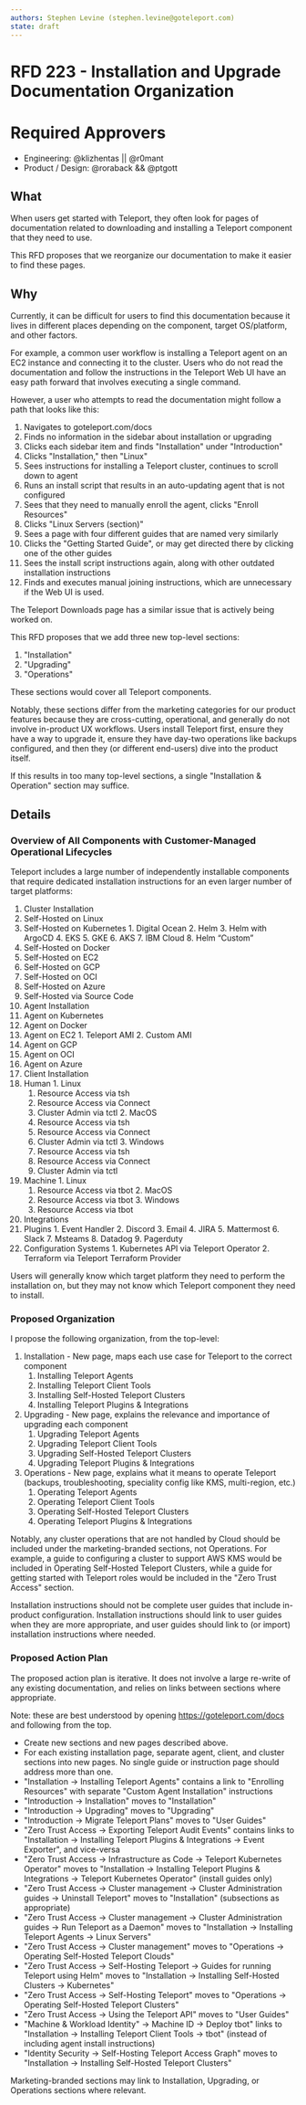 ```yaml
---
authors: Stephen Levine (stephen.levine@goteleport.com)
state: draft
---
```


# RFD 223 - Installation and Upgrade Documentation Organization

# Required Approvers
* Engineering: @klizhentas || @r0mant
* Product / Design: @roraback && @ptgott

## What

When users get started with Teleport, they often look for pages of documentation related to downloading and installing
a Teleport component that they need to use.

This RFD proposes that we reorganize our documentation to make it easier to find these pages.

## Why

Currently, it can be difficult for users to find this documentation because it lives in different places depending
on the component, target OS/platform, and other factors.

For example, a common user workflow is installing a Teleport agent on an EC2 instance and connecting it to the cluster.
Users who do not read the documentation and follow the instructions in the Teleport Web UI have an easy path forward
that involves executing a single command.

However, a user who attempts to read the documentation might follow a path that looks like this:

1. Navigates to goteleport.com/docs
2. Finds no information in the sidebar about installation or upgrading
3. Clicks each sidebar item and finds "Installation" under "Introduction"
4. Clicks "Installation," then "Linux"
5. Sees instructions for installing a Teleport cluster, continues to scroll down to agent
6. Runs an install script that results in an auto-updating agent that is not configured
7. Sees that they need to manually enroll the agent, clicks "Enroll Resources"
8. Clicks "Linux Servers (section)"
9. Sees a page with four different guides that are named very similarly
10. Clicks the "Getting Started Guide", or may get directed there by clicking one of the other guides
11. Sees the install script instructions again, along with other outdated installation instructions
12. Finds and executes manual joining instructions, which are unnecessary if the Web UI is used.

The Teleport Downloads page has a similar issue that is actively being worked on.

This RFD proposes that we add three new top-level sections:

1. "Installation"
2. "Upgrading"
3. "Operations"

These sections would cover all Teleport components.

Notably, these sections differ from the marketing categories for our product features because they are cross-cutting,
operational, and generally do not involve in-product UX workflows.
Users install Teleport first, ensure they have a way to upgrade it, ensure they have day-two operations like backups
configured, and then they (or different end-users) dive into the product itself.

If this results in too many top-level sections, a single "Installation & Operation" section may suffice.

## Details

### Overview of All Components with Customer-Managed Operational Lifecycles

Teleport includes a large number of independently installable components that require dedicated installation
instructions for an even larger number of target platforms:

1. Cluster Installation
  1. Self-Hosted on Linux
  2. Self-Hosted on Kubernetes
    1. Digital Ocean
    2. Helm
    3. Helm with ArgoCD
    4. EKS
    5. GKE
    6. AKS
    7. IBM Cloud
    8. Helm “Custom”
  3. Self-Hosted on Docker
  4. Self-Hosted on EC2
  5. Self-Hosted on GCP
  6. Self-Hosted on OCI
  7. Self-Hosted on Azure
  8. Self-Hosted via Source Code
2. Agent Installation
  1. Agent on Kubernetes
  2. Agent on Docker
  3. Agent on EC2
    1. Teleport AMI
    2. Custom AMI
  4. Agent on GCP
  5. Agent on OCI
  6. Agent on Azure
3. Client Installation
  1. Human
    1. Linux
      1. Resource Access via tsh
      2. Resource Access via Connect
      3. Cluster Admin via tctl
    2. MacOS
      1. Resource Access via tsh
      2. Resource Access via Connect
      3. Cluster Admin via tctl
    3. Windows
      1. Resource Access via tsh
      2. Resource Access via Connect
      3. Cluster Admin via tctl
  2. Machine
    1. Linux
      1. Resource Access via tbot
    2. MacOS
      1. Resource Access via tbot
    3. Windows
      1. Resource Access via tbot
4. Integrations
  1. Plugins
    1. Event Handler
    2. Discord
    3. Email
    4. JIRA
    5. Mattermost
    6. Slack
    7. Msteams
    8. Datadog
    9. Pagerduty
  2. Configuration Systems
    1. Kubernetes API via Teleport Operator
    2. Terraform via Teleport Terraform Provider

Users will generally know which target platform they need to perform the installation on, but they may not know
which Teleport component they need to install.


### Proposed Organization

I propose the following organization, from the top-level:

1. Installation - New page, maps each use case for Teleport to the correct component
   1. Installing Teleport Agents
   2. Installing Teleport Client Tools
   3. Installing Self-Hosted Teleport Clusters
   4. Installing Teleport Plugins & Integrations
2. Upgrading - New page, explains the relevance and importance of upgrading each component
   1. Upgrading Teleport Agents
   2. Upgrading Teleport Client Tools
   3. Upgrading Self-Hosted Teleport Clusters
   4. Upgrading Teleport Plugins & Integrations
3. Operations - New page, explains what it means to operate Teleport (backups, troubleshooting, speciality config like KMS, multi-region, etc.)
   1. Operating Teleport Agents
   2. Operating Teleport Client Tools
   3. Operating Self-Hosted Teleport Clusters
   4. Operating Teleport Plugins & Integrations

Notably, any cluster operations that are not handled by Cloud should be included under the marketing-branded sections, not Operations.
For example, a guide to configuring a cluster to support AWS KMS would be included in Operating Self-Hosted Teleport Clusters, while
a guide for getting started with Teleport roles would be included in the "Zero Trust Access" section.

Installation instructions should not be complete user guides that include in-product configuration.
Installation instructions should link to user guides when they are more appropriate, and user guides should link to
(or import) installation instructions where needed.

### Proposed Action Plan

The proposed action plan is iterative.
It does not involve a large re-write of any existing documentation, and relies on links between sections where appropriate.

Note: these are best understood by opening https://goteleport.com/docs and following from the top.

- Create new sections and new pages described above.
- For each existing installation page, separate agent, client, and cluster sections into new pages. No single guide or instruction page should address more than one.
- "Installation -> Installing Teleport Agents" contains a link to "Enrolling Resources" with separate "Custom Agent Installation" instructions
- "Introduction -> Installation" moves to "Installation"
- "Introduction -> Upgrading" moves to "Upgrading"
- "Introduction -> Migrate Teleport Plans" moves to "User Guides"
- "Zero Trust Access -> Exporting Teleport Audit Events" contains links to "Installation -> Installing Teleport Plugins & Integrations -> Event Exporter", and vice-versa
- "Zero Trust Access -> Infrastructure as Code -> Teleport Kubernetes Operator" moves to "Installation -> Installing Teleport Plugins & Integrations -> Teleport Kubernetes Operator" (install guides only)
- "Zero Trust Access -> Cluster management -> Cluster Administration guides -> Uninstall Teleport" moves to "Installation" (subsections as appropriate)
- "Zero Trust Access -> Cluster management -> Cluster Administration guides -> Run Teleport as a Daemon" moves to "Installation -> Installing Teleport Agents -> Linux Servers"
- "Zero Trust Access -> Cluster management" moves to "Operations -> Operating Self-Hosted Teleport Clouds"
- "Zero Trust Access -> Self-Hosting Teleport -> Guides for running Teleport using Helm" moves to "Installation -> Installing Self-Hosted Clusters -> Kubernetes"
- "Zero Trust Access -> Self-Hosting Teleport" moves to "Operations -> Operating Self-Hosted Teleport Clusters"
- "Zero Trust Access -> Using the Teleport API" moves to "User Guides"
- "Machine & Workload Identity" -> Machine ID -> Deploy tbot" links to "Installation -> Installing Teleport Client Tools -> tbot" (instead of including agent install instructions)
- "Identity Security -> Self-Hosting Teleport Access Graph" moves to "Installation -> Installing Self-Hosted Teleport Clusters"

Marketing-branded sections may link to Installation, Upgrading, or Operations sections where relevant.
